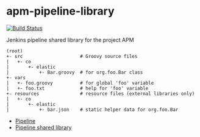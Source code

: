 # apm-pipeline-library

[![Build Status](https://apm-ci.elastic.co/buildStatus/icon?job=apm-shared/apm-apm-pipeline-library-mbp/master)](https://apm-ci.elastic.co/job/apm-shared/apm-apm-pipeline-library-mbp/master)

Jenkins pipeline shared library for the project APM

```
(root)
+- src                     # Groovy source files
|   +- co
|       +- elastic
|           +- Bar.groovy  # for org.foo.Bar class
+- vars
|   +- foo.groovy          # for global 'foo' variable
|   +- foo.txt             # help for 'foo' variable
+- resources               # resource files (external libraries only)
|   +- co
|       +- elastic
|           +- bar.json    # static helper data for org.foo.Bar
```

* [Pipeline](https://jenkins.io/doc/book/pipeline/)
* [Pipeline shared library](https://jenkins.io/doc/book/pipeline/shared-libraries/)
